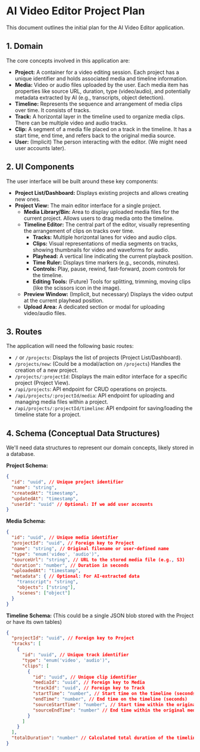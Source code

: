 # AI Video Editor Project Plan

This document outlines the initial plan for the AI Video Editor application.

## 1. Domain

The core concepts involved in this application are:

*   **Project:** A container for a video editing session. Each project has a unique identifier and holds associated media and timeline information.
*   **Media:** Video or audio files uploaded by the user. Each media item has properties like source URL, duration, type (video/audio), and potentially metadata extracted by AI (e.g., transcripts, object detection).
*   **Timeline:** Represents the sequence and arrangement of media clips over time. It consists of tracks.
*   **Track:** A horizontal layer in the timeline used to organize media clips. There can be multiple video and audio tracks.
*   **Clip:** A segment of a media file placed on a track in the timeline. It has a start time, end time, and refers back to the original media source.
*   **User:** (Implicit) The person interacting with the editor. (We might need user accounts later).

## 2. UI Components

The user interface will be built around these key components:

*   **Project List/Dashboard:** Displays existing projects and allows creating new ones.
*   **Project View:** The main editor interface for a single project.
    *   **Media Library/Bin:** Area to display uploaded media files for the current project. Allows users to drag media onto the timeline.
    *   **Timeline Editor:** The central part of the editor, visually representing the arrangement of clips on tracks over time.
        *   **Tracks:** Multiple horizontal lanes for video and audio clips.
        *   **Clips:** Visual representations of media segments on tracks, showing thumbnails for video and waveforms for audio.
        *   **Playhead:** A vertical line indicating the current playback position.
        *   **Time Ruler:** Displays time markers (e.g., seconds, minutes).
        *   **Controls:** Play, pause, rewind, fast-forward, zoom controls for the timeline.
        *   **Editing Tools:** (Future) Tools for splitting, trimming, moving clips (like the scissors icon in the image).
    *   **Preview Window:** (Implicit, but necessary) Displays the video output at the current playhead position.
    *   **Upload Area:** A dedicated section or modal for uploading video/audio files.

## 3. Routes

The application will need the following basic routes:

*   `/` or `/projects`: Displays the list of projects (Project List/Dashboard).
*   `/projects/new`: (Could be a modal/action on `/projects`) Handles the creation of a new project.
*   `/projects/:projectId`: Displays the main editor interface for a specific project (Project View).
*   `/api/projects`: API endpoint for CRUD operations on projects.
*   `/api/projects/:projectId/media`: API endpoint for uploading and managing media files within a project.
*   `/api/projects/:projectId/timeline`: API endpoint for saving/loading the timeline state for a project.

## 4. Schema (Conceptual Data Structures)

We'll need data structures to represent our domain concepts, likely stored in a database.

**Project Schema:**

```json
{
  "id": "uuid", // Unique project identifier
  "name": "string",
  "createdAt": "timestamp",
  "updatedAt": "timestamp",
  "userId": "uuid" // Optional: If we add user accounts
}
```

**Media Schema:**

```json
{
  "id": "uuid", // Unique media identifier
  "projectId": "uuid", // Foreign key to Project
  "name": "string", // Original filename or user-defined name
  "type": "enum('video', 'audio')",
  "sourceUrl": "string", // URL to the stored media file (e.g., S3)
  "duration": "number", // Duration in seconds
  "uploadedAt": "timestamp",
  "metadata": { // Optional: For AI-extracted data
    "transcript": "string",
    "objects": ["string"],
    "scenes": ["object"]
  }
}
```

**Timeline Schema:** (This could be a single JSON blob stored with the Project or have its own tables)

```json
{
  "projectId": "uuid", // Foreign key to Project
  "tracks": [
    {
      "id": "uuid", // Unique track identifier
      "type": "enum('video', 'audio')",
      "clips": [
        {
          "id": "uuid", // Unique clip identifier
          "mediaId": "uuid", // Foreign key to Media
          "trackId": "uuid", // Foreign key to Track
          "startTime": "number", // Start time on the timeline (seconds)
          "endTime": "number", // End time on the timeline (seconds)
          "sourceStartTime": "number", // Start time within the original media (seconds)
          "sourceEndTime": "number" // End time within the original media (seconds)
        }
      ]
    }
  ],
  "totalDuration": "number" // Calculated total duration of the timeline
}
